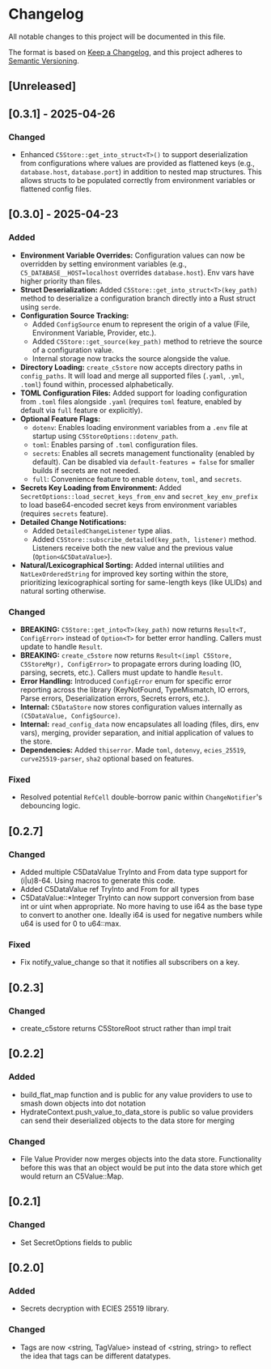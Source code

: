 # Changelog
All notable changes to this project will be documented in this file.

The format is based on [Keep a Changelog](https://keepachangelog.com/en/1.0.0/),
and this project adheres to [Semantic Versioning](https://semver.org/spec/v2.0.0.html).

## [Unreleased]

## [0.3.1] - 2025-04-26

### Changed
*   Enhanced `C5Store::get_into_struct<T>()` to support deserialization from configurations where values are provided as flattened keys (e.g., `database.host`, `database.port`) in addition to nested map structures. This allows structs to be populated correctly from environment variables or flattened config files.

## [0.3.0] - 2025-04-23

### Added

*   **Environment Variable Overrides:** Configuration values can now be overridden by setting environment variables (e.g., `C5_DATABASE__HOST=localhost` overrides `database.host`). Env vars have higher priority than files.
*   **Struct Deserialization:** Added `C5Store::get_into_struct<T>(key_path)` method to deserialize a configuration branch directly into a Rust struct using `serde`.
*   **Configuration Source Tracking:**
    *   Added `ConfigSource` enum to represent the origin of a value (File, Environment Variable, Provider, etc.).
    *   Added `C5Store::get_source(key_path)` method to retrieve the source of a configuration value.
    *   Internal storage now tracks the source alongside the value.
*   **Directory Loading:** `create_c5store` now accepts directory paths in `config_paths`. It will load and merge all supported files (`.yaml`, `.yml`, `.toml`) found within, processed alphabetically.
*   **TOML Configuration Files:** Added support for loading configuration from `.toml` files alongside `.yaml` (requires `toml` feature, enabled by default via `full` feature or explicitly).
*   **Optional Feature Flags:**
    *   `dotenv`: Enables loading environment variables from a `.env` file at startup using `C5StoreOptions::dotenv_path`.
    *   `toml`: Enables parsing of `.toml` configuration files.
    *   `secrets`: Enables all secrets management functionality (enabled by default). Can be disabled via `default-features = false` for smaller builds if secrets are not needed.
    *   `full`: Convenience feature to enable `dotenv`, `toml`, and `secrets`.
*   **Secrets Key Loading from Environment:** Added `SecretOptions::load_secret_keys_from_env` and `secret_key_env_prefix` to load base64-encoded secret keys from environment variables (requires `secrets` feature).
*   **Detailed Change Notifications:**
    *   Added `DetailedChangeListener` type alias.
    *   Added `C5Store::subscribe_detailed(key_path, listener)` method. Listeners receive both the new value and the previous value (`Option<&C5DataValue>`).
*   **Natural/Lexicographical Sorting:** Added internal utilities and `NatLexOrderedString` for improved key sorting within the store, prioritizing lexicographical sorting for same-length keys (like ULIDs) and natural sorting otherwise.

### Changed

*   **BREAKING:** `C5Store::get_into<T>(key_path)` now returns `Result<T, ConfigError>` instead of `Option<T>` for better error handling. Callers must update to handle `Result`.
*   **BREAKING:** `create_c5store` now returns `Result<(impl C5Store, C5StoreMgr), ConfigError>` to propagate errors during loading (IO, parsing, secrets, etc.). Callers must update to handle `Result`.
*   **Error Handling:** Introduced `ConfigError` enum for specific error reporting across the library (KeyNotFound, TypeMismatch, IO errors, Parse errors, Deserialization errors, Secrets errors, etc.).
*   **Internal:** `C5DataStore` now stores configuration values internally as `(C5DataValue, ConfigSource)`.
*   **Internal:** `read_config_data` now encapsulates all loading (files, dirs, env vars), merging, provider separation, and initial application of values to the store.
*   **Dependencies:** Added `thiserror`. Made `toml`, `dotenvy`, `ecies_25519`, `curve25519-parser`, `sha2` optional based on features.

### Fixed

*   Resolved potential `RefCell` double-borrow panic within `ChangeNotifier`'s debouncing logic.

## [0.2.7]

### Changed
- Added multiple C5DataValue TryInto and From data type support for (i|u)8-64. Using macros to generate this code.
- Added C5DataValue ref TryInto and From for all types
- C5DataValue::*Integer TryInto can now support conversion from base int or uint when appropriate. No more having to use i64 as the base type to convert to another one. Ideally i64 is used for negative numbers while u64 is used for 0 to u64::max.

### Fixed
- Fix notify_value_change so that it notifies all subscribers on a key.

## [0.2.3]

### Changed
- create_c5store returns C5StoreRoot struct rather than impl trait

## [0.2.2]

### Added
- build_flat_map function and is public for any value providers to use to smash down objects into dot notation
- HydrateContext.push_value_to_data_store is public so value providers can send their deserialized objects to the data store for merging

### Changed
- File Value Provider now merges objects into the data store. Functionality before this was that an object would be put into the data store which get would return an C5Value::Map.

## [0.2.1]

### Changed
- Set SecretOptions fields to public

## [0.2.0]

### Added
- Secrets decryption with ECIES 25519 library.

### Changed
- Tags are now <string, TagValue> instead of <string, string> to reflect the idea that tags can be different datatypes.